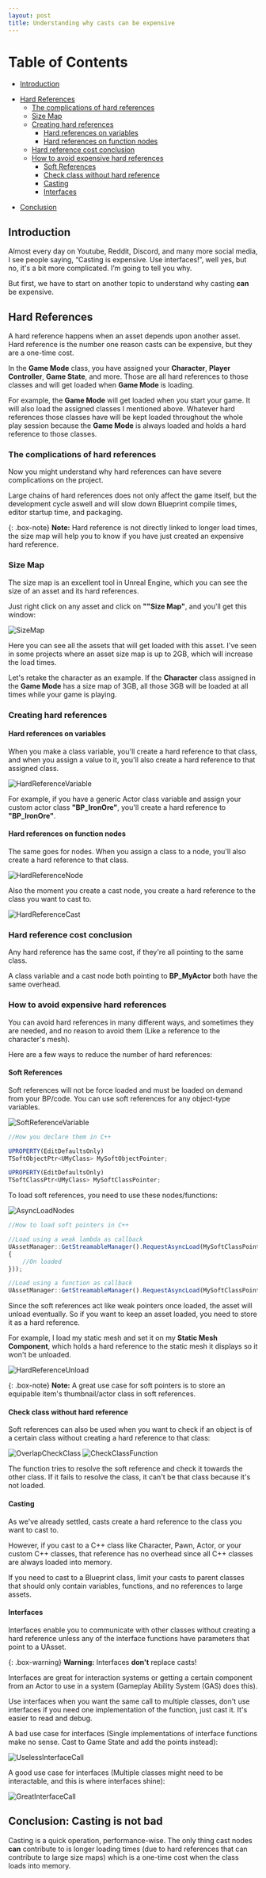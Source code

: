 ```yaml
---
layout: post
title: Understanding why casts can be expensive
---
```


# Table of Contents
* [Introduction](#introduction)
+ [Hard References](#hard-references)
    + [The complications of hard references](#the-complications-of-hard-references)
    + [Size Map](#size-map)
    + [Creating hard references](#creating-hard-references)
        + [Hard references on variables](#hard-references-on-variables)
        + [Hard references on function nodes](#hard-references-on-function-nodes)
    + [Hard reference cost conclusion](#hard-reference-cost-conclusion)
    + [How to avoid expensive hard references](#how-to-avoid-expensive-hard-references)
        + [Soft References](#soft-references)
        + [Check class without hard reference](#check-class-without-hard-reference)
        + [Casting](#casting)
        + [Interfaces](#interfaces)
* [Conclusion](#conclusion)

<a name="introduction"></a>
## Introduction 

Almost every day on Youtube, Reddit, Discord, and many more social media, I see people saying, “Casting is expensive. Use interfaces!”, well yes, but no, it's a bit more complicated. I’m going to tell you why.

But first, we have to start on another topic to understand why casting **can** be expensive.

<a name="hard-references"></a>
## Hard References

A hard reference happens when an asset depends upon another asset. Hard reference is the number one reason casts can be expensive, but they are a one-time cost.  

In the **Game Mode** class, you have assigned your **Character**, **Player Controller**, **Game State**, and more. Those are all hard references to those classes and will get loaded when **Game Mode** is loading.

For example, the **Game Mode** will get loaded when you start your game. It will also load the assigned classes I mentioned above. Whatever hard references those classes have will be kept loaded throughout the whole play session because the **Game Mode** is always loaded and holds a hard reference to those classes.

### The complications of hard references

Now you might understand why hard references can have severe complications on the project.

Large chains of hard references does not only affect the game itself, but the development cycle aswell and will slow down Blueprint compile times, editor startup time, and packaging.

{: .box-note}
**Note:** Hard reference is not directly linked to longer load times, the size map will help you to know if you have just created an expensive hard reference.

<a name="size-map"></a>
### Size Map

The size map is an excellent tool in Unreal Engine, which you can see the size of an asset and its hard references.

Just right click on any asset and click on **""Size Map"**, and you'll get this window:

![SizeMap](https://raw.githubusercontent.com/OlssonDev/olssondev.github.io/master/assets/img/Casting/Image_05.JPG)

Here you can see all the assets that will get loaded with this asset. I've seen in some projects where an asset size map is up to 2GB, which will increase the load times.

Let's retake the character as an example. If the **Character** class assigned in the **Game Mode** has a size map of 3GB, all those 3GB will be loaded at all times while your game is playing.

<a name="creating-hard-references"></a>
### Creating hard references


<a name="hard-references-on-variables"></a>
#### Hard references on variables

When you make a class variable, you'll create a hard reference to that class, and when you assign a value to it, you'll also create a hard reference to that assigned class.

![HardReferenceVariable](https://raw.githubusercontent.com/OlssonDev/olssondev.github.io/master/assets/img/Casting/Image_01.JPG)

For example, if you have a generic Actor class variable and assign your custom actor class **"BP_IronOre"**, you'll create a hard reference to **"BP_IronOre"**.

<a name="hard-references-on-function-nodes"></a>
#### Hard references on function nodes

The same goes for nodes. When you assign a class to a node, you'll also create a hard reference to that class.

![HardReferenceNode](https://raw.githubusercontent.com/OlssonDev/olssondev.github.io/master/assets/img/Casting/Image_03.JPG)

Also the moment you create a cast node, you create a hard reference to the class you want to cast to.

![HardReferenceCast](https://raw.githubusercontent.com/OlssonDev/olssondev.github.io/master/assets/img/Casting/Image_04.JPG)

<a name="hard-reference-cost-conclusion"></a>
### Hard reference cost conclusion

Any hard reference has the same cost, if they're all pointing to the same class. 

A class variable and a cast node both pointing to **BP_MyActor** both have the same overhead.

<a name="how-to-avoid-expensive-hard-references"></a>
### How to avoid expensive hard references

You can avoid hard references in many different ways, and sometimes they are needed, and no reason to avoid them (Like a reference to the character's mesh).

Here are a few ways to reduce the number of hard references:

<a name="soft-references"></a>
#### Soft References

Soft references will not be force loaded and must be loaded on demand from your BP/code. You can use soft references for any object-type variables.

![SoftReferenceVariable](https://raw.githubusercontent.com/OlssonDev/olssondev.github.io/master/assets/img/Casting/Image_06.JPG)

```javascript
//How you declare them in C++

UPROPERTY(EditDefaultsOnly)
TSoftObjectPtr<UMyClass> MySoftObjectPointer;

UPROPERTY(EditDefaultsOnly)
TSoftClassPtr<UMyClass> MySoftClassPointer;
``` 

To load soft references, you need to use these nodes/functions:

![AsyncLoadNodes](https://raw.githubusercontent.com/OlssonDev/olssondev.github.io/master/assets/img/Casting/Image_07.JPG)

```javascript
//How to load soft pointers in C++

//Load using a weak lambda as callback
UAssetManager::GetStreamableManager().RequestAsyncLoad(MySoftClassPointer.ToSoftObjectPath(), FStreamableDelegate::CreateWeakLambda(this, [this]
{
    //On loaded
}));

//Load using a function as callback
UAssetManager::GetStreamableManager().RequestAsyncLoad(MySoftClassPointer.ToSoftObjectPath(), FStreamableDelegate::CreateUObject(this, &ThisClass::OnSoftPointerLoaded));
```

Since the soft references act like weak pointers once loaded, the asset will unload eventually. So if you want to keep an asset loaded, you need to store it as a hard reference.

For example, I load my static mesh and set it on my **Static Mesh Component**, which holds a hard reference to the static mesh it displays so it won't be unloaded.

![HardReferenceUnload](https://raw.githubusercontent.com/OlssonDev/olssondev.github.io/master/assets/img/Casting/Image_08.JPG)

{: .box-note}
**Note:** A great use case for soft pointers is to store an equipable item's thumbnail/actor class in soft references.

<a name="check-class-without-hard-reference"></a>
#### Check class without hard reference

Soft references can also be used when you want to check if an object is of a certain class without creating a hard reference to that class:

![OverlapCheckClass](https://raw.githubusercontent.com/OlssonDev/olssondev.github.io/master/assets/img/Casting/Image_12.JPG)
![CheckClassFunction](https://raw.githubusercontent.com/OlssonDev/olssondev.github.io/master/assets/img/Casting/Image_13.JPG)

The function tries to resolve the soft reference and check it towards the other class. If it fails to resolve the class, it can't be that class because it's not loaded.

<a name="casting"></a>
#### Casting

As we've already settled, casts create a hard reference to the class you want to cast to. 

However, if you cast to a C++ class like Character, Pawn, Actor, or your custom C++ classes, that reference has no overhead since all C++ classes are always loaded into memory.

If you need to cast to a Blueprint class, limit your casts to parent classes that should only contain variables, functions, and no references to large assets.

<a name="interfaces"></a>
#### Interfaces

Interfaces enable you to communicate with other classes without creating a hard reference unless any of the interface functions have parameters that point to a UAsset.

{: .box-warning}
**Warning:** Interfaces **don't** replace casts!

Interfaces are great for interaction systems or getting a certain component from an Actor to use in a system (Gameplay Ability System (GAS) does this). 

Use interfaces when you want the same call to multiple classes, don't use interfaces if you need one implementation of the function, just cast it. It's easier to read and debug.

A bad use case for interfaces (Single implementations of interface functions make no sense. Cast to Game State and add the points instead):

![UselessInterfaceCall](https://raw.githubusercontent.com/OlssonDev/olssondev.github.io/master/assets/img/Casting/Image_11.JPG)

A good use case for interfaces (Multiple classes might need to be interactable, and this is where interfaces shine):

![GreatInterfaceCall](https://raw.githubusercontent.com/OlssonDev/olssondev.github.io/master/assets/img/Casting/Image_10.JPG)

## Conclusion: Casting is not bad

Casting is a quick operation, performance-wise. The only thing cast nodes **can** contribute to is longer loading times (due to hard references that can contribute to large size maps) which is a one-time cost when the class loads into memory.
